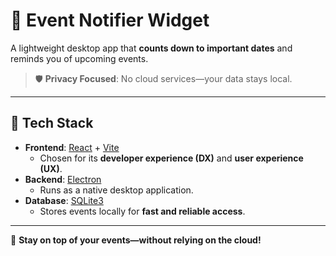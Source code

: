 # 📅 Event Notifier Widget

A lightweight desktop app that **counts down to important dates** and reminds you of upcoming events.

> 🛡️ **Privacy Focused**: No cloud services—your data stays local.

---

## 🚀 Tech Stack

- **Frontend**: [React](https://react.dev/) + [Vite](https://vitejs.dev/)
  - Chosen for its **developer experience (DX)** and **user experience (UX)**.
- **Backend**: [Electron](https://www.electronjs.org/)
  - Runs as a native desktop application.
- **Database**: [SQLite3](https://www.sqlite.org/)
  - Stores events locally for **fast and reliable access**.

---

🎯 **Stay on top of your events—without relying on the cloud!**
